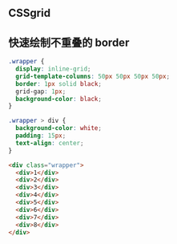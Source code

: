 
## CSSgrid

<!-- more -->

## 快速绘制不重叠的 border

```scss
.wrapper {
  display: inline-grid;
  grid-template-columns: 50px 50px 50px 50px;
  border: 1px solid black;
  grid-gap: 1px;
  background-color: black;
}

.wrapper > div {
  background-color: white;
  padding: 15px;
  text-align: center;
}
```

```html
<div class="wrapper">
  <div>1</div>
  <div>2</div>
  <div>3</div>
  <div>4</div>
  <div>5</div>
  <div>6</div>
  <div>7</div>
  <div>8</div>
</div>
```
